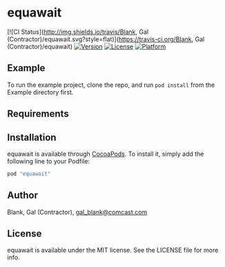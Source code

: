 # equawait

[![CI Status](http://img.shields.io/travis/Blank, Gal (Contractor)/equawait.svg?style=flat)](https://travis-ci.org/Blank, Gal (Contractor)/equawait)
[![Version](https://img.shields.io/cocoapods/v/equawait.svg?style=flat)](http://cocoapods.org/pods/equawait)
[![License](https://img.shields.io/cocoapods/l/equawait.svg?style=flat)](http://cocoapods.org/pods/equawait)
[![Platform](https://img.shields.io/cocoapods/p/equawait.svg?style=flat)](http://cocoapods.org/pods/equawait)

## Example

To run the example project, clone the repo, and run `pod install` from the Example directory first.

## Requirements

## Installation

equawait is available through [CocoaPods](http://cocoapods.org). To install
it, simply add the following line to your Podfile:

```ruby
pod "equawait"
```

## Author

Blank, Gal (Contractor), gal_blank@comcast.com

## License

equawait is available under the MIT license. See the LICENSE file for more info.
